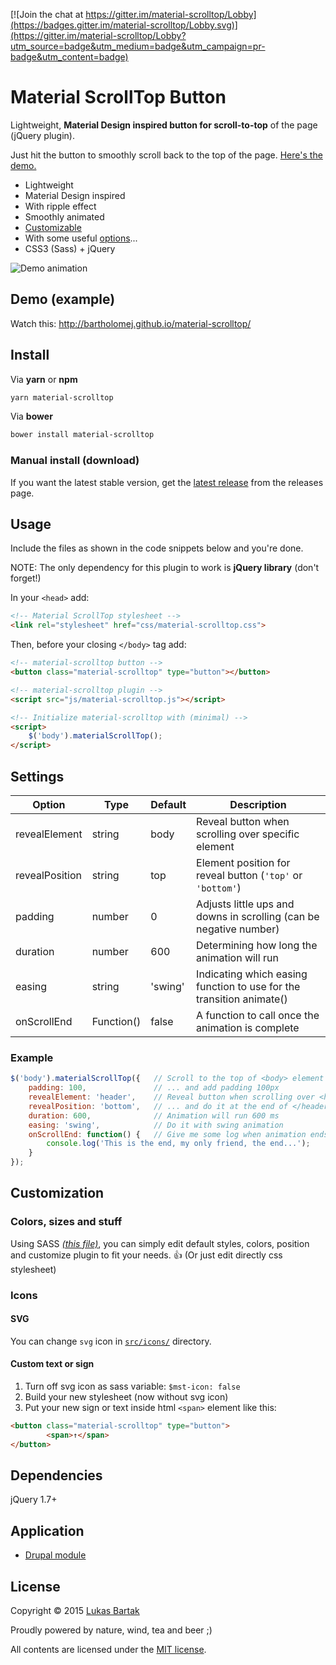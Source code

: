 [![Join the chat at https://gitter.im/material-scrolltop/Lobby](https://badges.gitter.im/material-scrolltop/Lobby.svg)](https://gitter.im/material-scrolltop/Lobby?utm_source=badge&utm_medium=badge&utm_campaign=pr-badge&utm_content=badge)

# Material ScrollTop Button

Lightweight, **Material Design inspired button for scroll-to-top** of the page (jQuery plugin).

Just hit the button to smoothly scroll back to the top of the page. [Here's the demo.](http://bartholomej.github.io/material-scrolltop/)

 - Lightweight
 - Material Design inspired
 - With ripple effect
 - Smoothly animated
 - [Customizable](#customization)
 - With some useful [options](#settings)...
 - CSS3 (Sass) + jQuery

![Demo animation](https://github.com/bartholomej/material-scrollTop/blob/master/demo/images/material-scrolltop-animation.gif)

## Demo (example)
Watch this: [http://bartholomej.github.io/material-scrolltop/
](http://bartholomej.github.io/material-scrolltop/)

## Install

Via **yarn** or **npm**
```bash
yarn material-scrolltop
```

Via **bower**
```bash
bower install material-scrolltop
```

### Manual install (download)

If you want the latest stable version, get the [latest release](https://github.com/bartholomej/material-scrollTop/releases/latest) from the releases page.

## Usage

Include the files as shown in the code snippets below and you're done.

NOTE: The only dependency for this plugin to work is **jQuery library** (don't forget!)

In your `<head>` add:
```html
<!-- Material ScrollTop stylesheet -->
<link rel="stylesheet" href="css/material-scrolltop.css">
```

Then, before your closing `</body>` tag add:
```html
<!-- material-scrolltop button -->
<button class="material-scrolltop" type="button"></button>

<!-- material-scrolltop plugin -->
<script src="js/material-scrolltop.js"></script>

<!-- Initialize material-scrolltop with (minimal) -->
<script>
    $('body').materialScrollTop();
</script>
```

## Settings

Option | Type | Default | Description
------ | ---- | ------- | -----------
revealElement | string | body | Reveal button when scrolling over specific element
revealPosition | string | top | Element position for reveal button (`'top'` or `'bottom'`)
padding | number  | 0 | Adjusts little ups and downs in scrolling (can be negative number)
duration | number | 600 | Determining how long the animation will run
easing | string | 'swing' | Indicating which easing function to use for the transition animate()
onScrollEnd | Function() | false | A function to call once the animation is complete

### Example

```javascript
$('body').materialScrollTop({   // Scroll to the top of <body> element ...
    padding: 100,               // ... and add padding 100px
    revealElement: 'header',    // Reveal button when scrolling over <header> ...
    revealPosition: 'bottom',   // ... and do it at the end of </header> element
    duration: 600,              // Animation will run 600 ms
    easing: 'swing',            // Do it with swing animation
    onScrollEnd: function() {   // Give me some log when animation ends
        console.log('This is the end, my only friend, the end...');
    }
});
```

## Customization

### Colors, sizes and stuff
Using SASS [*(this file)*](src/material-scrolltop.scss), you can simply edit default styles, colors, position and customize plugin to fit your needs. :thumbsup: (Or just edit directly css stylesheet)

### Icons
#### SVG

You can change `svg` icon in [`src/icons/`](src/icons/) directory.

#### Custom text or sign
 1. Turn off svg icon as sass variable: `$mst-icon: false`
 2. Build your new stylesheet (now without svg icon)
 3. Put your new sign or text inside html `<span>` element like this:

```html
<button class="material-scrolltop" type="button">
        <span>↑</span>
</button>
```



## Dependencies

jQuery 1.7+

## Application

- [Drupal module](https://www.drupal.org/project/material_scrolltop)

## License

Copyright &copy; 2015 [Lukas Bartak](http://bartweb.cz)

Proudly powered by nature, wind, tea and beer ;)

All contents are licensed under the [MIT license].

[MIT license]: LICENSE

